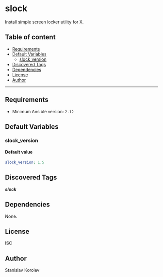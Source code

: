 # slock

Install simple screen locker utility for X.

## Table of content

- [Requirements](#requirements)
- [Default Variables](#default-variables)
  - [slock_version](#slock_version)
- [Discovered Tags](#discovered-tags)
- [Dependencies](#dependencies)
- [License](#license)
- [Author](#author)

---

## Requirements

- Minimum Ansible version: `2.12`

## Default Variables

### slock_version

#### Default value

```YAML
slock_version: 1.5
```

## Discovered Tags

**_slock_**


## Dependencies

None.

## License

ISC

## Author

Stanislav Korolev
